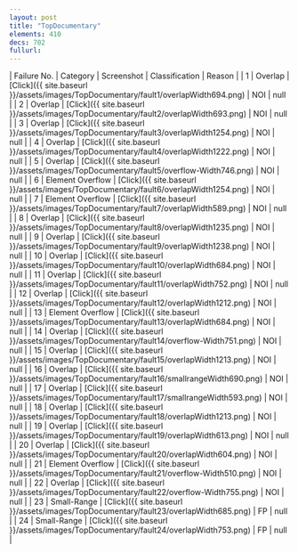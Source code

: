 ```yaml
---
layout: post
title: "TopDocumentary"
elements: 410
decs: 702
fullurl: 
---
```

| Failure No. | Category | Screenshot | Classification | Reason | 
| 1 | Overlap | [Click]({{ site.baseurl }}/assets/images/TopDocumentary/fault1/overlapWidth694.png) | NOI | null |
| 2 | Overlap | [Click]({{ site.baseurl }}/assets/images/TopDocumentary/fault2/overlapWidth693.png) | NOI | null |
| 3 | Overlap | [Click]({{ site.baseurl }}/assets/images/TopDocumentary/fault3/overlapWidth1254.png) | NOI | null |
| 4 | Overlap | [Click]({{ site.baseurl }}/assets/images/TopDocumentary/fault4/overlapWidth1222.png) | NOI | null |
| 5 | Overlap | [Click]({{ site.baseurl }}/assets/images/TopDocumentary/fault5/overflow-Width746.png) | NOI | null |
| 6 | Element Overflow | [Click]({{ site.baseurl }}/assets/images/TopDocumentary/fault6/overlapWidth1254.png) | NOI | null |
| 7 | Element Overflow | [Click]({{ site.baseurl }}/assets/images/TopDocumentary/fault7/overlapWidth589.png) | NOI | null |
| 8 | Overlap | [Click]({{ site.baseurl }}/assets/images/TopDocumentary/fault8/overlapWidth1235.png) | NOI | null |
| 9 | Overlap | [Click]({{ site.baseurl }}/assets/images/TopDocumentary/fault9/overlapWidth1238.png) | NOI | null |
| 10 | Overlap | [Click]({{ site.baseurl }}/assets/images/TopDocumentary/fault10/overlapWidth684.png) | NOI | null |
| 11 | Overlap | [Click]({{ site.baseurl }}/assets/images/TopDocumentary/fault11/overlapWidth752.png) | NOI | null |
| 12 | Overlap | [Click]({{ site.baseurl }}/assets/images/TopDocumentary/fault12/overlapWidth1212.png) | NOI | null |
| 13 | Element Overflow | [Click]({{ site.baseurl }}/assets/images/TopDocumentary/fault13/overlapWidth684.png) | NOI | null |
| 14 | Overlap | [Click]({{ site.baseurl }}/assets/images/TopDocumentary/fault14/overflow-Width751.png) | NOI | null |
| 15 | Overlap | [Click]({{ site.baseurl }}/assets/images/TopDocumentary/fault15/overlapWidth1213.png) | NOI | null |
| 16 | Overlap | [Click]({{ site.baseurl }}/assets/images/TopDocumentary/fault16/smallrangeWidth690.png) | NOI | null |
| 17 | Overlap | [Click]({{ site.baseurl }}/assets/images/TopDocumentary/fault17/smallrangeWidth593.png) | NOI | null |
| 18 | Overlap | [Click]({{ site.baseurl }}/assets/images/TopDocumentary/fault18/overlapWidth1213.png) | NOI | null |
| 19 | Overlap | [Click]({{ site.baseurl }}/assets/images/TopDocumentary/fault19/overlapWidth613.png) | NOI | null |
| 20 | Overlap | [Click]({{ site.baseurl }}/assets/images/TopDocumentary/fault20/overlapWidth604.png) | NOI | null |
| 21 | Element Overflow | [Click]({{ site.baseurl }}/assets/images/TopDocumentary/fault21/overflow-Width510.png) | NOI | null |
| 22 | Overlap | [Click]({{ site.baseurl }}/assets/images/TopDocumentary/fault22/overflow-Width755.png) | NOI | null |
| 23 | Small-Range | [Click]({{ site.baseurl }}/assets/images/TopDocumentary/fault23/overlapWidth685.png) | FP | null |
| 24 | Small-Range | [Click]({{ site.baseurl }}/assets/images/TopDocumentary/fault24/overlapWidth753.png) | FP | null |
